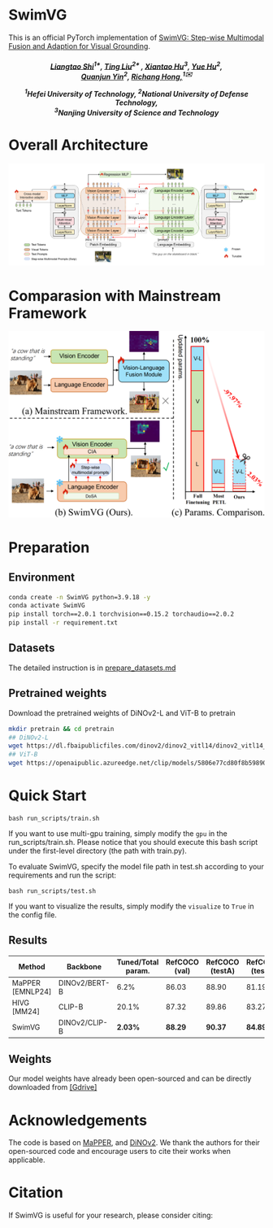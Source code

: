 # SwimVG

This is an official PyTorch implementation of [SwimVG: Step-wise Multimodal Fusion and Adaption for Visual Grounding](https://arxiv.org/abs/).

<h5 align="center"> 


[Liangtao Shi]()<sup>1*</sup>,
[Ting Liu]()<sup>2* </sup>,
[Xiantao Hu]()<sup>3</sup>,
[Yue Hu]()<sup>2</sup>,\
[Quanjun Yin]()<sup>2</sup>,
[Richang Hong,]()<sup>1✉️</sup>

<sup>1</sup>Hefei University of Technology, <sup>2</sup>National University of Defense Technology, \
<sup>3</sup>Nanjing University of Science and Technology

# Overall Architecture

<img src="img/image.png">


# Comparasion with Mainstream Framework
<div align=center>
<img width="600" alt="image" src="img/intro.png">
</div>

# Preparation

## Environment
```bash
conda create -n SwimVG python=3.9.18 -y
conda activate SwimVG
pip install torch==2.0.1 torchvision==0.15.2 torchaudio==2.0.2
pip install -r requirement.txt
```

## Datasets
The detailed instruction is in [prepare_datasets.md](tools/prepare_datasets.md)

## Pretrained weights
Download the pretrained weights of DiNOv2-L and ViT-B to pretrain
```bash
mkdir pretrain && cd pretrain
## DiNOv2-L
wget https://dl.fbaipublicfiles.com/dinov2/dinov2_vitl14/dinov2_vitl14_reg4_pretrain.pth
## ViT-B
wget https://openaipublic.azureedge.net/clip/models/5806e77cd80f8b59890b7e101eabd078d9fb84e6937f9e85e4ecb61988df416f/ViT-B-16.pt
```


# Quick Start


```
bash run_scripts/train.sh
```

If you want to use multi-gpu training, simply modify the `gpu` in the run_scripts/train.sh. Please notice that you should execute this bash script under the first-level directory (the path with train.py).

To evaluate SwimVG, specify the model file path in test.sh according to your requirements and run the script:

```
bash run_scripts/test.sh
```

If you want to visualize the results, simply modify the `visualize` to `True` in the config file. 

## Results
| Method        | Backbone  |   Tuned/Total param. | RefCOCO (val) | RefCOCO (testA) | RefCOCO (testB) | RefCOCO+ (val) | RefCOCO+ (testA) | RefCOCO+ (testB) | RefCOCOg (val(g)) | RefCOCOg (val(u) | RefCOCOg (test(u) | Flickr30K (test)   |
|------------------------------|-----------------------|-------|---------------|------------------|-----------------|----------------|-------------------|------------------|----------------|------------------|----------------|-------|
|MaPPER [EMNLP24]     |   DINOv2/BERT-B      |  6.2%   | 86.03          | 88.90            | 81.19           | 74.92          | 81.12             | 65.68            | 74.60          | 76.32            | 75.81           | -  |
|HIVG [MM24]     |     CLIP-B   | 20.1% | 87.32          | 89.86            | 83.27          | 78.06          | 84.81             | 68.11            | -          | 78.29            | 78.79           | 82.11  |
| SwimVG    |   DINOv2/CLIP-B  |**2.03%**| **88.29**     | **90.37**        | **84.89**      | 77.92       | 83.22         | **69.95**        | **79.10**     | **80.14**       | **79.69**       | **83.10** |


## Weights

Our model weights have already been open-sourced and can be directly downloaded from [[Gdrive]](https://drive.google.com/drive/folders/1TA1pbADMjhmDhMf3TPVv97LEvUlzeq8W)

# Acknowledgements

The code is based on [MaPPER](https://github.com/liuting20/MaPPER), and [DiNOv2](https://github.com/facebookresearch/dinov2). We thank the authors for their open-sourced code and encourage users to cite their works when applicable.

# Citation

If SwimVG is useful for your research, please consider citing:


